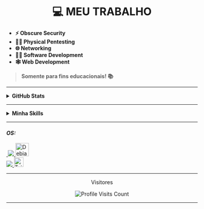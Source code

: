 # <h1 align="center">💻 MEU TRABALHO</h1>

- **⚡ Obscure Security**
- **👨‍🔬 Physical Pentesting**
- **🌐 Networking**
- **👨‍💻 Software Development**
- **🕸️ Web Development**
> **Somente para fins educacionais! 📚**
---
<details close>
  <summary><strong>GitHub Stats</strong></summary>

<p align="center">
<a href="https://github.com/SnowPerfectDev/SnowPerfectDev">
 <img height="160em" src="https://github-readme-stats.vercel.app/api/top-langs/?username=HenrySnowDoge&layout=compact&langs_count=7&theme=chartreuse-dark"/>
</a>
</p>
</details>

---

<details close>
  <summary><strong>Minha Skills</strong></summary>

<p align="center">
  <img alt="Python" src="https://img.shields.io/badge/Python-%2314354C.svg?style=for-the-badge&logo=python&logoColor=white"/
>
  <img alt="C" src="https://img.shields.io/badge/C-%2300599C.svg?style=for-the-badge&logo=c&logoColor=white"/
>
  <img alt="Shell Script" src="https://img.shields.io/badge/Shell%20Script-%23121011.svg?style=for-the-badge&logo=gnu-bash&logoColor=white"/
>
  <img alt="Go" src="https://img.shields.io/badge/Go-%2300ADD8.svg?style=for-the-badge&logo=go&logoColor=white"/
>
  <img alt="Java" src="https://img.shields.io/badge/Java-%23ED8B00.svg?style=for-the-badge&logo=java&logoColor=white"/
>
  <img alt="Linux" src="https://img.shields.io/badge/Linux-FCC624?style=for-the-badge&logo=linux&logoColor=black"
>
  <img alt="Android" src="https://img.shields.io/badge/Android-3DDC84?style=for-the-badge&logo=android&logoColor=white" />
  <img src = "https://img.shields.io/badge/HTML5-E34F26?style=for-the-badge&logo=html5&logoColor=white" alt = "html" /
>
 <img src = "https://img.shields.io/badge/PHP-%23121011.svg?style=for-the-badge&logo=PHP&logoColor=white" alt = "PHP" /
>
  
</p>

</details>

---

#### *OS:*
<div>
  <a href="#">
    <img <a href="#">
  <img
src="https://img.shields.io/badge/Ubuntu-Latest-100000?style=for-the-badge&logo=Linux&logoColor=6abe82&labelColor=212121&color=6abe82"/>
  </a>
  <a href="#">
    <img width="35px" src="https://img.icons8.com/color/362/debian.png" alt="Debian Logo">
  </a>
</div>
<div>
  <a href="#">
    <img 
src="https://img.shields.io/badge/Tails-Latest-100000?style=for-the-badge&logo=Linux&logoColor=6abe82&labelColor=212121&color=6abe82"/>
  </a>
  <a href="#">
    <img width="25px" src="https://tails.net/contribute/how/promote/material/logo/tails-logo-drawing.svg" alt="Tails-Logo">
  </a>
</div>

</div>

---

<p align="center"> 
Visitores
</p>
<p align="center">
<img src="https://profile-counter.glitch.me/HenrySnowDoge/count.svg" alt="Profile Visits Count" />
</p>

---
